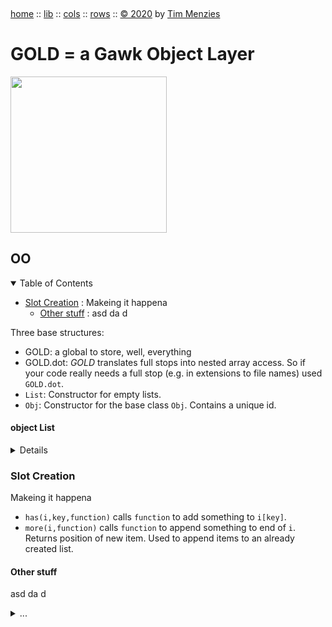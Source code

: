 <a name=top>&nbsp;<p>
<a href="https://github.com/timm/gold/blob/master/README.md#top">home</a> ::
<a href="https://github.com/timm/gold/blob/master/src/lib/README.md#top">lib</a> ::
<a href="https://github.com/timm/gold/blob/master/src/cols/README.md#top">cols</a> ::
<a href="https://github.com/timm/gold/blob/master/src/rows/README.md#top">rows</a> ::
<a href="http://github.com/timm/gold/blob/master/LICENSE.md#top">&copy;&nbsp;2020</a>&nbsp;by&nbsp;<a href="http://menzies.us">Tim&nbsp;Menzies</a>
<h1> GOLD = a Gawk Object Layer</h1>
<img width=250 src="https://raw.githubusercontent.com/timm/gold/master/etc/img/auk.png">

## OO
<details open><summary>Table of Contents</summary>

- [Slot Creation](#slotcreation) : Makeing it happena     
  - [Other stuff](#otherstuff) : asd da d

</details>
Three base structures:

- GOLD: a global to store, well, everything
- GOLD.dot: _GOLD_ translates full stops into nested array access. So if your code really needs a full stop 
  (e.g. in extensions to file names) used `GOLD.dot`.
- `List`: Constructor for empty lists.
- `Obj`: Constructor for the  base class `Obj`. Contains a unique id.

#### object List

<details>

```awk
@include "/aa"

BEGIN             { List(GOLD) ; GOLD.dot=sprintf("%c",46) }
function List(i)  { split("",i,"") }
function Obj(i)   { List(i); i.id = ++GOLD.id }
```
</details>

### Slot Creation 
Makeing it happena     

- `has(i,key,function)` calls `function` to add something to `i[key]`.
- `more(i,function)` calls `function` to append something to end of `i`. Returns position of new item.
  Used to append items to an already created list.

#### Other stuff
asd da d
<details><summary>...</summary>

```awk
function more( i,f,       k) { k=1+length(i); if(f) @f(i[k])       }
function more( i,f,x1     k) { k=1+length(i); if(f) @f(i[k],x1)    }
function more( i,f,x1,x2, k) { k=1+length(i); if(f) @f(i[k],x1,x2) }

function has0(i,k)           { i[k]["\t"]; delete i[k]["\t"]       }
function has( i,k,f)         { has0(i,k);  if(f) @f(i[k])          }
function haS( i,k,f,x1)      { has0(i,k);  if(f) @f(i[k],x1)       }
function hAS( i,k,f,x1,x2)   { has0(i,k);  if(f) @f(i[k],x1,x2)    }
```
</details>
